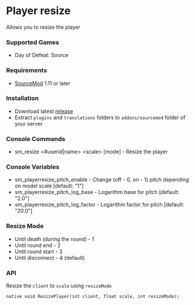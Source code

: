 # Player resize

Allows you to resize the player

### Supported Games

* Day of Defeat: Source

### Requirements

* [SourceMod](https://www.sourcemod.net) 1.11 or later

### Installation

* Download latest [release](https://github.com/dronelektron/player-resize/releases)
* Extract `plugins` and `translations` folders to `addons/sourcemod` folder of your server

### Console Commands

* sm_resize &lt;#userid|name&gt; &lt;scale&gt; \[mode\] - Resize the player

### Console Variables

* sm_playerresize_pitch_enable - Change (off - 0, on - 1) pitch depending on model scale [default: "1"]
* sm_playerresize_pitch_log_base - Logarithm base for pitch [default: "2.0"]
* sm_playerresize_pitch_log_factor - Logarithm factor for pitch [default: "20.0"]

### Resize Mode

* Until death (during the round) - 1
* Until round end - 2
* Until round start - 3
* Until disconnect - 4 (default)

### API

Resize the `client` to `scale` using `resizeMode`

```sourcepawn
native void ResizePlayer(int client, float scale, int resizeMode);
```
